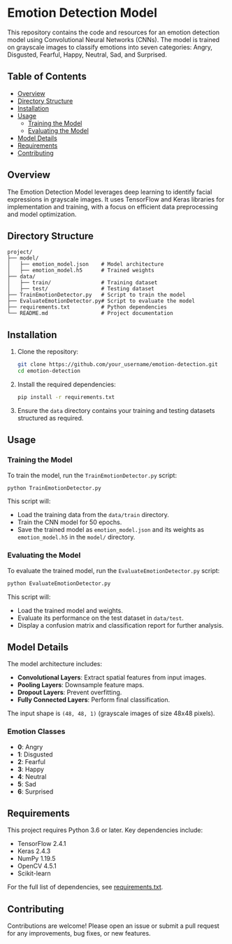 
# Emotion Detection Model

This repository contains the code and resources for an emotion detection model using Convolutional Neural Networks (CNNs). The model is trained on grayscale images to classify emotions into seven categories: Angry, Disgusted, Fearful, Happy, Neutral, Sad, and Surprised.

## Table of Contents

- [Overview](#overview)
- [Directory Structure](#directory-structure)
- [Installation](#installation)
- [Usage](#usage)
  - [Training the Model](#training-the-model)
  - [Evaluating the Model](#evaluating-the-model)
- [Model Details](#model-details)
- [Requirements](#requirements)
- [Contributing](#contributing)


## Overview

The Emotion Detection Model leverages deep learning to identify facial expressions in grayscale images. It uses TensorFlow and Keras libraries for implementation and training, with a focus on efficient data preprocessing and model optimization.

## Directory Structure

```
project/
├── model/
│   ├── emotion_model.json    # Model architecture
│   ├── emotion_model.h5      # Trained weights
├── data/
│   ├── train/                # Training dataset
│   ├── test/                 # Testing dataset
├── TrainEmotionDetector.py   # Script to train the model
├── EvaluateEmotionDetector.py# Script to evaluate the model
├── requirements.txt          # Python dependencies
└── README.md                 # Project documentation
```

## Installation

1. Clone the repository:
   ```bash
   git clone https://github.com/your_username/emotion-detection.git
   cd emotion-detection
   ```

2. Install the required dependencies:
   ```bash
   pip install -r requirements.txt
   ```

3. Ensure the `data` directory contains your training and testing datasets structured as required.

## Usage

### Training the Model

To train the model, run the `TrainEmotionDetector.py` script:
```bash
python TrainEmotionDetector.py
```
This script will:
- Load the training data from the `data/train` directory.
- Train the CNN model for 50 epochs.
- Save the trained model as `emotion_model.json` and its weights as `emotion_model.h5` in the `model/` directory.

### Evaluating the Model

To evaluate the trained model, run the `EvaluateEmotionDetector.py` script:
```bash
python EvaluateEmotionDetector.py
```
This script will:
- Load the trained model and weights.
- Evaluate its performance on the test dataset in `data/test`.
- Display a confusion matrix and classification report for further analysis.

## Model Details

The model architecture includes:
- **Convolutional Layers**: Extract spatial features from input images.
- **Pooling Layers**: Downsample feature maps.
- **Dropout Layers**: Prevent overfitting.
- **Fully Connected Layers**: Perform final classification.

The input shape is `(48, 48, 1)` (grayscale images of size 48x48 pixels).

### Emotion Classes
- **0**: Angry
- **1**: Disgusted
- **2**: Fearful
- **3**: Happy
- **4**: Neutral
- **5**: Sad
- **6**: Surprised

## Requirements

This project requires Python 3.6 or later. Key dependencies include:
- TensorFlow 2.4.1
- Keras 2.4.3
- NumPy 1.19.5
- OpenCV 4.5.1
- Scikit-learn

For the full list of dependencies, see [requirements.txt](requirements.txt).

## Contributing

Contributions are welcome! Please open an issue or submit a pull request for any improvements, bug fixes, or new features.


